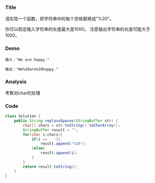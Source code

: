 ###   Title
请实现一个函数，把字符串中的每个空格替换成"%20"。

你可以假定输入字符串的长度最大是1000。
注意输出字符串的长度可能大于1000。

###   Demo
```
输入："We are happy."

输出："We%20are%20happy."
```
###   Analysis
考察对char的处理

###   Code
```java
class Solution {
    public String replaceSpaces(StringBuffer str) {
        char[] chars = str.toString().toCharArray();
        StringBuffer result = "";
        for(char i:chars){
            if(i == ' '){
                result.append("%20");
            }else{
                result.append(i);
            }
        }
        return result.toString();
    }
}
```

